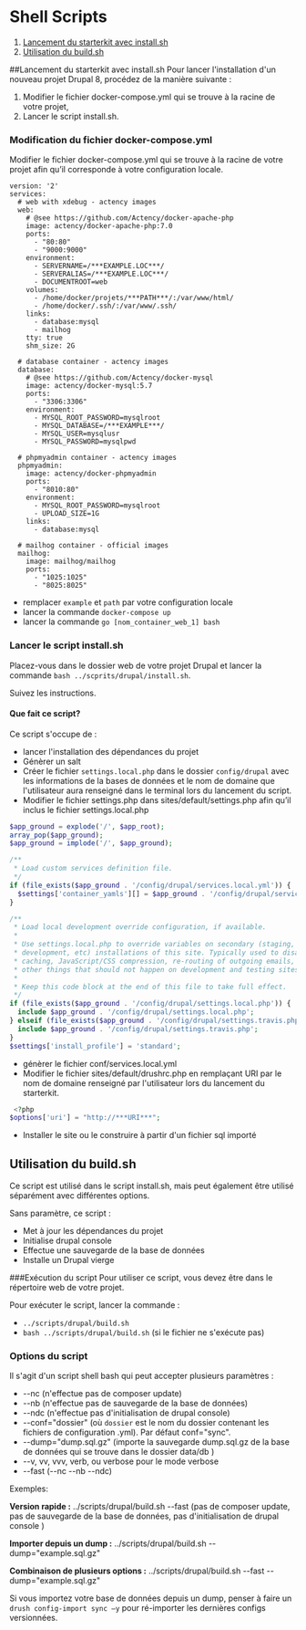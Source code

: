 # Shell Scripts
1. [Lancement du starterkit avec install.sh](#install.sh)
2. [Utilisation du build.sh](#build.sh)

##Lancement du starterkit avec install.sh <a id="install.sh"></a>
Pour lancer l'installation d'un nouveau projet Drupal 8, procédez de la manière suivante :

1. Modifier le fichier docker-compose.yml qui se trouve à la racine de votre projet,
2. Lancer le script install.sh.

### Modification du fichier docker-compose.yml
Modifier le fichier docker-compose.yml qui se trouve à la racine de votre projet afin qu’il corresponde à votre configuration locale.

````
version: '2'
services:
  # web with xdebug - actency images
  web:
    # @see https://github.com/Actency/docker-apache-php
    image: actency/docker-apache-php:7.0
    ports:
      - "80:80"
      - "9000:9000"
    environment:
      - SERVERNAME=/***EXAMPLE.LOC***/
      - SERVERALIAS=/***EXAMPLE.LOC***/
      - DOCUMENTROOT=web
    volumes:
      - /home/docker/projets/***PATH***/:/var/www/html/
      - /home/docker/.ssh/:/var/www/.ssh/
    links:
      - database:mysql
      - mailhog
    tty: true
    shm_size: 2G

  # database container - actency images
  database:
    # @see https://github.com/Actency/docker-mysql
    image: actency/docker-mysql:5.7
    ports:
      - "3306:3306"
    environment:
      - MYSQL_ROOT_PASSWORD=mysqlroot
      - MYSQL_DATABASE=/***EXAMPLE***/
      - MYSQL_USER=mysqlusr
      - MYSQL_PASSWORD=mysqlpwd

  # phpmyadmin container - actency images
  phpmyadmin:
    image: actency/docker-phpmyadmin
    ports:
      - "8010:80"
    environment:
      - MYSQL_ROOT_PASSWORD=mysqlroot
      - UPLOAD_SIZE=1G
    links:
      - database:mysql

  # mailhog container - official images
  mailhog:
    image: mailhog/mailhog
    ports:
      - "1025:1025"
      - "8025:8025"
````
- remplacer `example` et `path` par votre configuration locale
- lancer la commande `docker-compose up`
- lancer la commande `go [nom_container_web_1] bash`


### Lancer le script install.sh


Placez-vous dans le dossier web de votre projet Drupal et lancer la commande  `bash ../scprits/drupal/install.sh`.

Suivez les instructions.

#### Que fait ce script?

Ce script s'occupe de :
- lancer l'installation des dépendances du projet
- Génèrer un salt
- Créer le fichier `settings.local.php` dans le dossier `config/drupal` avec les informations de la bases de données et le nom de domaine que l'utilisateur aura renseigné dans le terminal lors du lancement du script. 
- Modifier le fichier settings.php dans sites/default/settings.php afin qu’il inclus le fichier settings.local.php

```php
$app_ground = explode('/', $app_root);
array_pop($app_ground);
$app_ground = implode('/', $app_ground);

/**
 * Load custom services definition file.
 */
if (file_exists($app_ground . '/config/drupal/services.local.yml')) {
  $settings['container_yamls'][] = $app_ground . '/config/drupal/services.local.yml';
}

/**
 * Load local development override configuration, if available.
 *
 * Use settings.local.php to override variables on secondary (staging,
 * development, etc) installations of this site. Typically used to disable
 * caching, JavaScript/CSS compression, re-routing of outgoing emails, and
 * other things that should not happen on development and testing sites.
 *
 * Keep this code block at the end of this file to take full effect.
 */
if (file_exists($app_ground . '/config/drupal/settings.local.php')) {
  include $app_ground . '/config/drupal/settings.local.php';
} elseif (file_exists($app_ground . '/config/drupal/settings.travis.php')) {
  include $app_ground . '/config/drupal/settings.travis.php';
}
$settings['install_profile'] = 'standard';
```
- génèrer le fichier conf/services.local.yml
- Modifier le fichier sites/default/drushrc.php en remplaçant URI par le nom de domaine renseigné par l'utilisateur lors du lancement du starterkit.
```php
 <?php
$options['uri'] = "http://***URI***";
```

- Installer le site ou le construire à partir d'un fichier sql importé

## Utilisation du build.sh <a id="build.sh"></a>

Ce script est utilisé dans le script install.sh, mais peut également être utilisé séparément avec différentes options.

Sans paramètre, ce script  :
- Met à jour les dépendances du projet 
- Initialise drupal console
- Effectue une sauvegarde de la base de données
- Installe un Drupal vierge


###Exécution du script
Pour utiliser ce script, vous devez être dans le répertoire web de votre projet.

Pour exécuter le script, lancer la commande :
- `../scripts/drupal/build.sh` 
- `bash ../scripts/drupal/build.sh` (si le fichier ne s'exécute pas)

### Options du script
Il s'agit d'un script shell bash qui peut accepter plusieurs paramètres :
- --nc (n'effectue pas de composer update)
- --nb (n'effectue pas de sauvegarde de la base de données)
- --ndc (n'effectue pas d'initialisation de drupal console)
- --conf="dossier" (où `dossier` est le nom du dossier contenant les fichiers de configuration .yml). Par défaut conf="sync".
- --dump="dump.sql.gz" (importe la sauvegarde dump.sql.gz de la base de données qui se trouve dans le dossier data/db )
- --v, vv, vvv, verb, ou verbose pour le mode verbose
- --fast (--nc --nb --ndc)


Exemples:

**Version rapide :** ../scripts/drupal/build.sh --fast (pas de composer update, pas de sauvegarde de la base de données, pas d'initialisation de drupal console )

**Importer depuis un dump :** ../scripts/drupal/build.sh --dump="example.sql.gz"

**Combinaison de plusieurs options :** ../scripts/drupal/build.sh --fast --dump="example.sql.gz"

Si vous importez votre base de données depuis un dump, penser à faire un `drush config-import sync –y` pour ré-importer les dernières configs versionnées.
